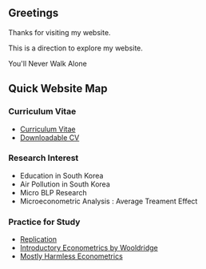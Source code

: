 ## Greetings
Thanks for visiting my website.

This is a direction to explore my website.

You'll Never Walk Alone

## Quick Website Map

### Curriculum Vitae

- [Curriculum Vitae](<https://hidral.github.io/Hyun-Wook-Cho/Curriculum-Vitae/>)
- [Downloadable CV](<>)

### Research Interest

- Education in South Korea
- Air Pollution in South Korea
- Micro BLP Research
- Microeconometric Analysis : Average Treament Effect
    
### Practice for Study
- [Replication](<https://hidral.github.io/Hyun-Wook-Cho/Replication/>)
- [Introductory Econometrics by Wooldridge](<https://hidral.github.io/Hyun-Wook-Cho/Introductory Econometrics by Wooldridge/>)
- [Mostly Harmless Econometrics](<https://hidral.github.io/Hyun-Wook-Cho/Mostly-Harmless-Econometrics/>)

